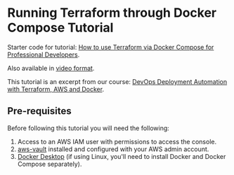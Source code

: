 # Running Terraform through Docker Compose Tutorial

Starter code for tutorial: [How to use Terraform via Docker Compose for Professional Developers](https://londonappdeveloper.com/2021/04/11/how-to-use-terraform-via-docker-compose-for-professional-developers/).

Also available in [video format](https://youtu.be/nO_Px60YUKg).

This tutorial is an excerpt from our course: [DevOps Deployment Automation with Terraform, AWS and Docker](https://londonapp.dev/devops-aws-terraform).


## Pre-requisites

Before following this tutorial you will need the following:

 1. Access to an AWS IAM user with permissions to access the console.
 2. [aws-vault](https://github.com/99designs/aws-vault) installed and configured with your AWS admin account.
 3. [Docker Desktop](https://www.docker.com/products/docker-desktop) (if using Linux, you'll need to install Docker and Docker Compose separately).

